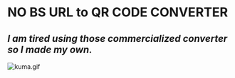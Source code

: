# NO BS URL to QR CODE CONVERTER
## _I am tired using those commercialized converter so I made my own._
![kuma.gif](path/to/kuma.gif)